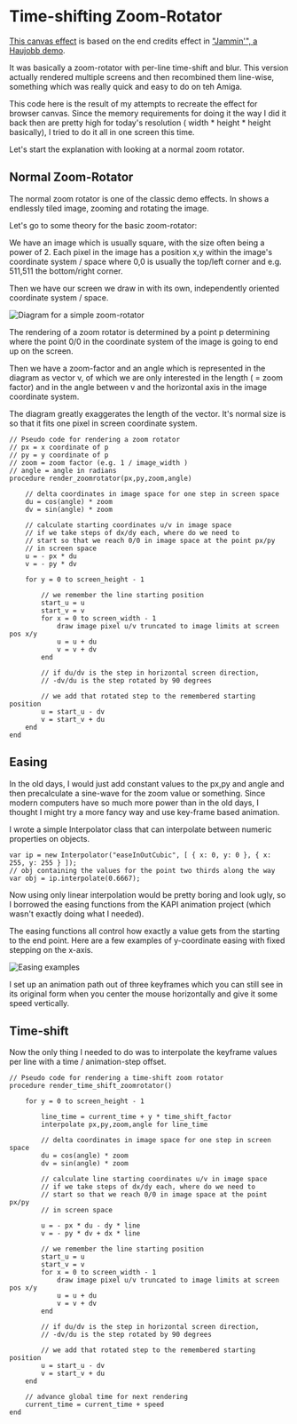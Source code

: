 Time-shifting Zoom-Rotator
==========================

[This canvas effect](http://fforw.de/static/demo/jamrot/) is based on the end credits effect in ["Jammin'", a Haujobb demo](http://www.youtube.com/watch?v=ZmuzXse-ftM#t=2m57s).

It was basically a zoom-rotator with per-line time-shift and blur. This version actually rendered multiple screens and then recombined
them line-wise, something which was really quick and easy to do on teh Amiga.

This code here is the result of my attempts to recreate the effect for browser canvas. Since the memory requirements for doing
it the way I did it back then are pretty high for today's resolution ( width * height * height basically), I tried to do
it all in one screen this time.

Let's start the explanation with looking at a normal zoom rotator.

Normal Zoom-Rotator
------------------- 

The normal zoom rotator is one of the classic demo effects. In shows a endlessly tiled image, zooming and rotating the image.

Let's go to some theory for the basic zoom-rotator:

We have an image which is usually square, with the size often being a power of 2. Each pixel in the image has a position x,y within the image's coordinate system / space where
0,0 is usually the top/left corner and e.g. 511,511 the bottom/right corner. 

Then we have our screen we draw in with its own, independently oriented coordinate system / space. 

![Diagram for a simple zoom-rotator](https://github.com/fforw/jamrot/blob/master/image/zoomrot.png?raw=true)

The rendering of a zoom rotator is determined by a point p determining where the point 0/0 in the coordinate system of the image is going to end up on the screen.

Then we have a zoom-factor and an angle which is represented in the diagram as vector v, of which we are only interested in the length ( = zoom factor)
and in the angle between v and the horizontal axis in the image coordinate system.

The diagram greatly exaggerates the length of the vector. It's normal size is so that it fits one pixel in screen coordinate system.

    // Pseudo code for rendering a zoom rotator
    // px = x coordinate of p
    // py = y coordinate of p
    // zoom = zoom factor (e.g. 1 / image_width )
    // angle = angle in radians
    procedure render_zoomrotator(px,py,zoom,angle)
        
        // delta coordinates in image space for one step in screen space
        du = cos(angle) * zoom
        dv = sin(angle) * zoom
        
        // calculate starting coordinates u/v in image space 
        // if we take steps of dx/dy each, where do we need to 
        // start so that we reach 0/0 in image space at the point px/py 
        // in screen space
        u = - px * du 
        v = - py * dv
        
        for y = 0 to screen_height - 1
        
            // we remember the line starting position
            start_u = u
            start_v = v
            for x = 0 to screen_width - 1
                draw image pixel u/v truncated to image limits at screen pos x/y
                u = u + du
                v = v + dv
            end
            
            // if du/dv is the step in horizontal screen direction, 
            // -dv/du is the step rotated by 90 degrees 
            
            // we add that rotated step to the remembered starting position 
            u = start_u - dv
            v = start_v + du
        end
    end


Easing
------
        
In the old days, I would just add constant values to the px,py and angle and then precalculate a sine-wave for the zoom value or something.
Since modern computers have so much more power than in the old days, I thought I might try a more fancy way and use key-frame based animation.

I wrote a simple Interpolator class that can interpolate between numeric properties on objects.

    var ip = new Interpolator("easeInOutCubic", [ { x: 0, y: 0 }, { x: 255, y: 255 } ]);
    // obj containing the values for the point two thirds along the way
    var obj = ip.interpolate(0.6667);
    
Now using only linear interpolation would be pretty boring and look ugly, so I borrowed the easing functions from the KAPI animation
project (which wasn't exactly doing what I needed).          

The easing functions all control how exactly a value gets from the starting to the end point. Here are a few examples of y-coordinate
easing with fixed stepping on the x-axis.

![Easing examples](https://github.com/fforw/jamrot/blob/master/image/easings.png?raw=true)

I set up an animation path out of three keyframes which you can still see in its original form when you center the mouse horizontally and give it some speed vertically.

Time-shift
----------

Now the only thing I needed to do was to interpolate the keyframe values per line with a time / animation-step offset.

    // Pseudo code for rendering a time-shift zoom rotator
    procedure render_time_shift_zoomrotator()
        
        for y = 0 to screen_height - 1
    
            line_time = current_time + y * time_shift_factor
            interpolate px,py,zoom,angle for line_time
            
            // delta coordinates in image space for one step in screen space
            du = cos(angle) * zoom
            dv = sin(angle) * zoom
            
            // calculate line starting coordinates u/v in image space 
            // if we take steps of dx/dy each, where do we need to 
            // start so that we reach 0/0 in image space at the point px/py 
            // in screen space
              
            u = - px * du - dy * line
            v = - py * dv + dx * line
        
            // we remember the line starting position
            start_u = u
            start_v = v
            for x = 0 to screen_width - 1
                draw image pixel u/v truncated to image limits at screen pos x/y
                u = u + du
                v = v + dv
            end
            
            // if du/dv is the step in horizontal screen direction, 
            // -dv/du is the step rotated by 90 degrees 
            
            // we add that rotated step to the remembered starting position 
            u = start_u - dv
            v = start_v + du
        end
        
        // advance global time for next rendering
        current_time = current_time + speed
    end
